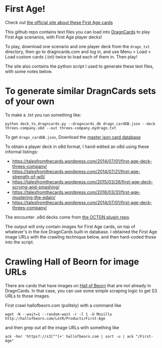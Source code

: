 # First Age!

Check out [the official site about these First Age cards](https://talesfromthecards.wordpress.com/first-age/)

This github repo contains text files you can load into [DragnCards](https://dragncards.com) to play First Age scenarios, with First Age player decks!

To play, download one scenario and one player deck from the `dragn_txt` directory, then go to dragncards.com and log in, and use Menu > Load > Load custom cards (.txt) twice to load each of them in. Then play!

The site also contains the python script I used to generate these text files, with some notes below.

# To generate similar DragnCards sets of your own

To make a .txt you run something like:

```
python deck_to_dragncards.py --dragncards_db dragn_cardDB.json --deck threes-company.o8d --out threes-company.mydragn.txt
```

To get `dragn_cardDB.json`, Download the [master json card database](https://raw.githubusercontent.com/seastan/DragnCards/development/frontend/src/cardDB/cardDB.json)

To obtain a player deck in o8d format, I hand-edited an o8d using these informal listings:

  * https://talesfromthecards.wordpress.com/2014/07/01/first-age-deck-threes-company/
  * https://talesfromthecards.wordpress.com/2014/07/21/first-age-strength-of-will/
  * https://talesfromthecards.wordpress.com/2015/03/26/first-age-deck-scrying-and-smashing/
  * https://talesfromthecards.wordpress.com/2016/03/31/first-age-mustering-the-edain/
  * https://talesfromthecards.wordpress.com/2014/07/01/first-age-deck-threes-company/

The encounter .o8d decks come from [the OCTGN plugin repo](https://github.com/seastan/Lord-of-the-Rings/tree/master/o8g/Decks/Custom).

The output will only contain images for First Age cards, on top of whatever's in the live DragnCards built-in database. I obtained the First Age image URLs with the crawling technique below, and then hard-coded those into the script.

# Crawling Hall of Beorn for image URLs

There are cards that have images on [Hall of Beorn](https://hallofbeorn.com) that are not already in DragnCards. In that case, you can use some simple scraping logic to get S3 URLs to those images.

First crawl hallofbeorn.com (politely) with a command like

```
wget -N --wait=1 --random-wait -r -l 1 -U Mozilla http://hallofbeorn.com/LotR/Products/First-Age
```

and then grep out all the image URLs with something like

```
ack -hor 'https?://s3[^"]+' hallofbeorn.com | sort -u | ack "/First-Age"
```
